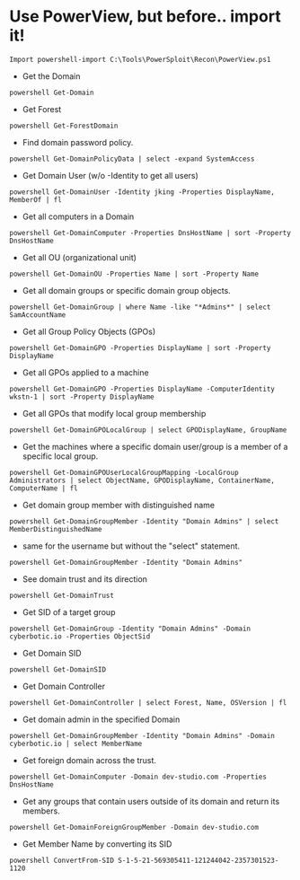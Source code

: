 # Use PowerView, but before.. import it! 
```Import powershell-import C:\Tools\PowerSploit\Recon\PowerView.ps1```

- Get the Domain
```
powershell Get-Domain
``` 
- Get Forest
```
powershell Get-ForestDomain
``` 
- Find domain password policy.
```
powershell Get-DomainPolicyData | select -expand SystemAccess
```
- Get Domain User (w/o -Identity to get all users)
```
powershell Get-DomainUser -Identity jking -Properties DisplayName, MemberOf | fl
``` 
- Get all computers in a Domain
```
powershell Get-DomainComputer -Properties DnsHostName | sort -Property DnsHostName
``` 
- Get all OU (organizational unit)
```
powershell Get-DomainOU -Properties Name | sort -Property Name
```
- Get all domain groups or specific domain group objects.
```
powershell Get-DomainGroup | where Name -like "*Admins*" | select SamAccountName
``` 
- Get all Group Policy Objects (GPOs)
```
powershell Get-DomainGPO -Properties DisplayName | sort -Property DisplayName
``` 
- Get all GPOs applied to a machine
```
powershell Get-DomainGPO -Properties DisplayName -ComputerIdentity wkstn-1 | sort -Property DisplayName
``` 
- Get all GPOs that modify local group membership
```
powershell Get-DomainGPOLocalGroup | select GPODisplayName, GroupName
``` 
- Get the machines where a specific domain user/group is a member of a specific local group.
```
powershell Get-DomainGPOUserLocalGroupMapping -LocalGroup Administrators | select ObjectName, GPODisplayName, ContainerName, ComputerName | fl
``` 
- Get domain group member with distinguished name
```
powershell Get-DomainGroupMember -Identity "Domain Admins" | select MemberDistinguishedName
```
- same for the username but without the "select" statement. 
```
powershell Get-DomainGroupMember -Identity "Domain Admins"
``` 
- See domain trust and its direction
```
powershell Get-DomainTrust
```
- Get SID of a target group
```
powershell Get-DomainGroup -Identity "Domain Admins" -Domain cyberbotic.io -Properties ObjectSid
``` 
- Get Domain SID 
```
powershell Get-DomainSID
``` 
- Get Domain Controller
```
powershell Get-DomainController | select Forest, Name, OSVersion | fl
``` 
- Get domain admin in the specified Domain
```
powershell Get-DomainGroupMember -Identity "Domain Admins" -Domain cyberbotic.io | select MemberName
``` 
- Get foreign domain across the trust.
```
powershell Get-DomainComputer -Domain dev-studio.com -Properties DnsHostName
``` 
- Get any groups that contain users outside of its domain and return its members.
```
powershell Get-DomainForeignGroupMember -Domain dev-studio.com
``` 
- Get Member Name by converting its SID
```
powershell ConvertFrom-SID S-1-5-21-569305411-121244042-2357301523-1120
``` 
